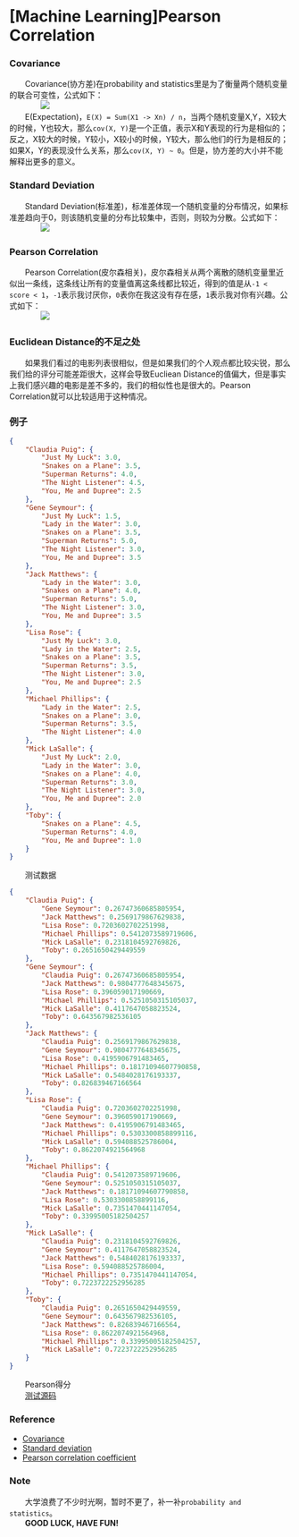 [Machine Learning]Pearson Correlation
=====================================

### Covariance
&emsp;&emsp;Covariance(协方差)在probability and statistics里是为了衡量两个随机变量的联合可变性，公式如下：  
&emsp;&emsp;&emsp;&emsp;<img src="https://github.com/linghuazaii/blog/blob/master/image/machine-learning/covariance.png" />  
&emsp;&emsp;E(Expectation)，`E(X) = Sum(X1 -> Xn) / n`，当两个随机变量X,Y，X较大的时候，Y也较大，那么`cov(X, Y)`是一个正值，表示X和Y表现的行为是相似的；反之，X较大的时候，Y较小，X较小的时候，Y较大，那么他们的行为是相反的；如果X，Y的表现没什么关系，那么`cov(X, Y) ~ 0`。但是，协方差的大小并不能解释出更多的意义。

### Standard Deviation
&emsp;&emsp;Standard Deviation(标准差)，标准差体现一个随机变量的分布情况，如果标准差趋向于0，则该随机变量的分布比较集中，否则，则较为分散。公式如下：  
&emsp;&emsp;&emsp;&emsp;<img src="https://github.com/linghuazaii/blog/blob/master/image/machine-learning/standard_deviation.png" />  

### Pearson Correlation
&emsp;&emsp;Pearson Correlation(皮尔森相关)，皮尔森相关从两个离散的随机变量里近似出一条线，这条线让所有的变量值离这条线都比较近，得到的值是从`-1 < score < 1`，`-1`表示我讨厌你，`0`表你在我这没有存在感，`1`表示我对你有兴趣。公式如下：  
&emsp;&emsp;&emsp;&emsp;<img src="https://github.com/linghuazaii/blog/blob/master/image/machine-learning/pearson_correlation.png" />

### Euclidean Distance的不足之处
&emsp;&emsp;如果我们看过的电影列表很相似，但是如果我们的个人观点都比较尖锐，那么我们给的评分可能差距很大，这样会导致Eucliean Distance的值偏大，但是事实上我们感兴趣的电影是差不多的，我们的相似性也是很大的。Pearson Correlation就可以比较适用于这种情况。

### 例子
```json
{
    "Claudia Puig": {
        "Just My Luck": 3.0,
        "Snakes on a Plane": 3.5,
        "Superman Returns": 4.0,
        "The Night Listener": 4.5,
        "You, Me and Dupree": 2.5
    },
    "Gene Seymour": {
        "Just My Luck": 1.5,
        "Lady in the Water": 3.0,
        "Snakes on a Plane": 3.5,
        "Superman Returns": 5.0,
        "The Night Listener": 3.0,
        "You, Me and Dupree": 3.5
    },
    "Jack Matthews": {
        "Lady in the Water": 3.0,
        "Snakes on a Plane": 4.0,
        "Superman Returns": 5.0,
        "The Night Listener": 3.0,
        "You, Me and Dupree": 3.5
    },
    "Lisa Rose": {
        "Just My Luck": 3.0,
        "Lady in the Water": 2.5,
        "Snakes on a Plane": 3.5,
        "Superman Returns": 3.5,
        "The Night Listener": 3.0,
        "You, Me and Dupree": 2.5
    },
    "Michael Phillips": {
        "Lady in the Water": 2.5,
        "Snakes on a Plane": 3.0,
        "Superman Returns": 3.5,
        "The Night Listener": 4.0
    },
    "Mick LaSalle": {
        "Just My Luck": 2.0,
        "Lady in the Water": 3.0,
        "Snakes on a Plane": 4.0,
        "Superman Returns": 3.0,
        "The Night Listener": 3.0,
        "You, Me and Dupree": 2.0
    },
    "Toby": {
        "Snakes on a Plane": 4.5,
        "Superman Returns": 4.0,
        "You, Me and Dupree": 1.0
    }
}
```  
&emsp;&emsp;测试数据
```json
{
    "Claudia Puig": {
        "Gene Seymour": 0.26747360685805954,
        "Jack Matthews": 0.2569179867629838,
        "Lisa Rose": 0.7203602702251998,
        "Michael Phillips": 0.5412073589719606,
        "Mick LaSalle": 0.2318104592769826,
        "Toby": 0.2651650429449559
    },
    "Gene Seymour": {
        "Claudia Puig": 0.26747360685805954,
        "Jack Matthews": 0.9804777648345675,
        "Lisa Rose": 0.396059017190669,
        "Michael Phillips": 0.5251050315105037,
        "Mick LaSalle": 0.4117647058823524,
        "Toby": 0.643567982536105
    },
    "Jack Matthews": {
        "Claudia Puig": 0.2569179867629838,
        "Gene Seymour": 0.9804777648345675,
        "Lisa Rose": 0.4195906791483465,
        "Michael Phillips": 0.18171094607790858,
        "Mick LaSalle": 0.5484028176193337,
        "Toby": 0.826839467166564
    },
    "Lisa Rose": {
        "Claudia Puig": 0.7203602702251998,
        "Gene Seymour": 0.396059017190669,
        "Jack Matthews": 0.4195906791483465,
        "Michael Phillips": 0.5303300858899116,
        "Mick LaSalle": 0.594088525786004,
        "Toby": 0.8622074921564968
    },
    "Michael Phillips": {
        "Claudia Puig": 0.5412073589719606,
        "Gene Seymour": 0.5251050315105037,
        "Jack Matthews": 0.18171094607790858,
        "Lisa Rose": 0.5303300858899116,
        "Mick LaSalle": 0.7351470441147054,
        "Toby": 0.33995005182504257
    },
    "Mick LaSalle": {
        "Claudia Puig": 0.2318104592769826,
        "Gene Seymour": 0.4117647058823524,
        "Jack Matthews": 0.5484028176193337,
        "Lisa Rose": 0.594088525786004,
        "Michael Phillips": 0.7351470441147054,
        "Toby": 0.7223722252956285
    },
    "Toby": {
        "Claudia Puig": 0.2651650429449559,
        "Gene Seymour": 0.643567982536105,
        "Jack Matthews": 0.826839467166564,
        "Lisa Rose": 0.8622074921564968,
        "Michael Phillips": 0.33995005182504257,
        "Mick LaSalle": 0.7223722252956285
    }
}
```
&emsp;&emsp;Pearson得分  
&emsp;&emsp;[测试源码](https://github.com/linghuazaii/Machine-Learning/blob/master/recommendation/pearson_correlation.py)

### Reference
 - [Covariance](https://en.wikipedia.org/wiki/Covariance)
 - [Standard deviation](https://en.wikipedia.org/wiki/Standard_deviation)
 - [Pearson correlation coefficient](https://en.wikipedia.org/wiki/Pearson_correlation_coefficient)

### Note
&emsp;&emsp;大学浪费了不少时光啊，暂时不更了，补一补`probability and statistics`。  
&emsp;&emsp;**GOOD LUCK, HAVE FUN!**
